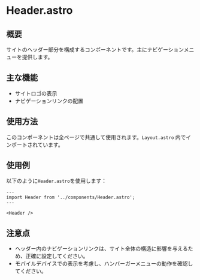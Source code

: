 # Header.astro

## 概要
サイトのヘッダー部分を構成するコンポーネントです。主にナビゲーションメニューを提供します。

## 主な機能
- サイトロゴの表示
- ナビゲーションリンクの配置

## 使用方法
このコンポーネントは全ページで共通して使用されます。`Layout.astro` 内でインポートされています。

## 使用例
以下のように`Header.astro`を使用します：

```astro
---
import Header from '../components/Header.astro';
---

<Header />
```

## 注意点
- ヘッダー内のナビゲーションリンクは、サイト全体の構造に影響を与えるため、正確に設定してください。
- モバイルデバイスでの表示を考慮し、ハンバーガーメニューの動作を確認してください。